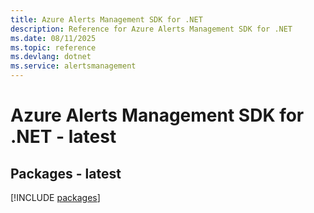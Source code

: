 ```yaml
---
title: Azure Alerts Management SDK for .NET
description: Reference for Azure Alerts Management SDK for .NET
ms.date: 08/11/2025
ms.topic: reference
ms.devlang: dotnet
ms.service: alertsmanagement
---
```

# Azure Alerts Management SDK for .NET - latest
## Packages - latest
[!INCLUDE [packages](alerts-management-index.md)]